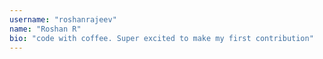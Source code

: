 ```yaml
---
username: "roshanrajeev"
name: "Roshan R"
bio: "code with coffee. Super excited to make my first contribution"
---
```

